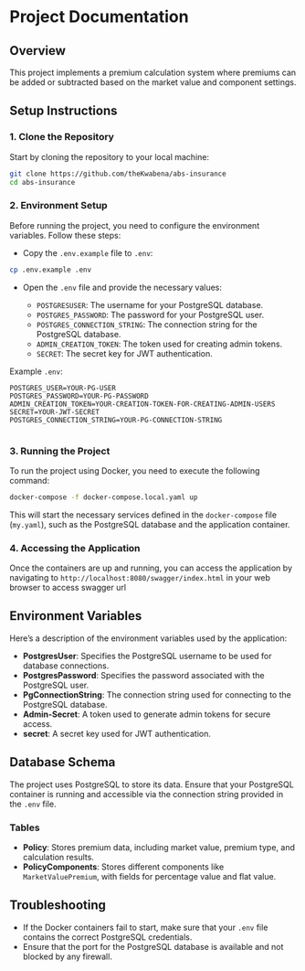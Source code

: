 
# Project Documentation

## Overview
This project implements a premium calculation system where premiums can be added or subtracted based on the market value and component settings.

## Setup Instructions

### 1. Clone the Repository

Start by cloning the repository to your local machine:

```bash
git clone https://github.com/theKwabena/abs-insurance
cd abs-insurance
```

### 2. Environment Setup

Before running the project, you need to configure the environment variables. Follow these steps:

- Copy the `.env.example` file to `.env`:

```bash
cp .env.example .env
```

- Open the `.env` file and provide the necessary values:

    - `POSTGRESUSER`: The username for your PostgreSQL database.
    - `POSTGRES_PASSWORD`: The password for your PostgreSQL user.
    - `POSTGRES_CONNECTION_STRING`: The connection string for the PostgreSQL database.
    - `ADMIN_CREATION_TOKEN`: The token used for creating admin tokens.
    - `SECRET`: The secret key for JWT authentication.

Example `.env`:

```env
POSTGRES_USER=YOUR-PG-USER
POSTGRES_PASSWORD=YOUR-PG-PASSWORD
ADMIN_CREATION_TOKEN=YOUR-CREATION-TOKEN-FOR-CREATING-ADMIN-USERS
SECRET=YOUR-JWT-SECRET
POSTGRES_CONNECTION_STRING=YOUR-PG-CONNECTION-STRING
 
```

### 3. Running the Project

To run the project using Docker, you need to execute the following command:

```bash
docker-compose -f docker-compose.local.yaml up
```

This will start the necessary services defined in the `docker-compose` file (`my.yaml`), such as the PostgreSQL database and the application container.

### 4. Accessing the Application

Once the containers are up and running, you can access the application by navigating to `http://localhost:8080/swagger/index.html` in your web browser to access swagger url

## Environment Variables

Here’s a description of the environment variables used by the application:

- **PostgresUser**: Specifies the PostgreSQL username to be used for database connections.
- **PostgresPassword**: Specifies the password associated with the PostgreSQL user.
- **PgConnectionString**: The connection string used for connecting to the PostgreSQL database.
- **Admin-Secret**: A token used to generate admin tokens for secure access.
- **secret**: A secret key used for JWT authentication.

## Database Schema

The project uses PostgreSQL to store its data. Ensure that your PostgreSQL container is running and accessible via the connection string provided in the `.env` file.

### Tables
- **Policy**: Stores premium data, including market value, premium type, and calculation results.
- **PolicyComponents**: Stores different components like `MarketValuePremium`, with fields for percentage value and flat value.



## Troubleshooting

- If the Docker containers fail to start, make sure that your `.env` file contains the correct PostgreSQL credentials.
- Ensure that the port for the PostgreSQL database is available and not blocked by any firewall.
